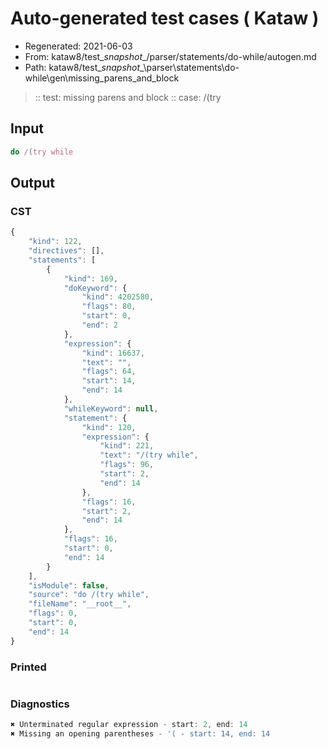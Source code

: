 # Auto-generated test cases ( Kataw )
- Regenerated: 2021-06-03
- From: kataw8/test\__snapshot__/parser/statements/do-while/autogen.md
- Path: kataw8/test\__snapshot__\parser\statements\do-while\gen\missing_parens_and_block
> :: test: missing parens and block
> :: case: /(try
## Input

`````js
do /(try while
`````
## Output

### CST

```javascript
{
    "kind": 122,
    "directives": [],
    "statements": [
        {
            "kind": 169,
            "doKeyword": {
                "kind": 4202580,
                "flags": 80,
                "start": 0,
                "end": 2
            },
            "expression": {
                "kind": 16637,
                "text": "",
                "flags": 64,
                "start": 14,
                "end": 14
            },
            "whileKeyword": null,
            "statement": {
                "kind": 120,
                "expression": {
                    "kind": 221,
                    "text": "/(try while",
                    "flags": 96,
                    "start": 2,
                    "end": 14
                },
                "flags": 16,
                "start": 2,
                "end": 14
            },
            "flags": 16,
            "start": 0,
            "end": 14
        }
    ],
    "isModule": false,
    "source": "do /(try while",
    "fileName": "__root__",
    "flags": 0,
    "start": 0,
    "end": 14
}
```

### Printed

```javascript

```

### Diagnostics

```javascript
✖ Unterminated regular expression - start: 2, end: 14
✖ Missing an opening parentheses - '( - start: 14, end: 14

```

